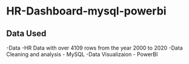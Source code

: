 # HR-Dashboard-mysql-powerbi
## Data Used
-Data -HR Data with over 4109 rows from the year 2000 to 2020
-Data Cleaning and analysis - MySQL
-Data Visualizaion - PowerBI
